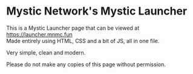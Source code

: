 # Mystic Network's Mystic Launcher
This is a Mystic Launcher page that can be viewed at https://launcher.mnmc.fun<br>
Made entirely using HTML, CSS and a bit of JS, all in one file.

Very simple, clean and modern.

Please do not make any copies of this page without permission.
